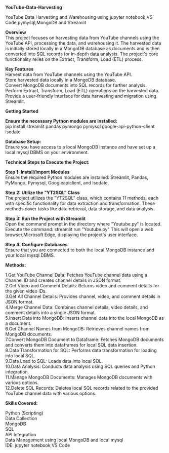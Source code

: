 **YouTube-Data-Harvesting**<br>

YouTube Data Harvesting and Warehousing using jupyter notebook,VS Code,pymysql,MongoDB and Streamlit

**Overview**<br>
This project focuses on harvesting data from YouTube channels using the YouTube API, processing the data, and warehousing it. The harvested data is initially stored locally in a MongoDB database as documents and is then converted into SQL records for in-depth data analysis. The project's core functionality relies on the Extract, Transform, Load (ETL) process.

**Key Features**<br>
Harvest data from YouTube channels using the YouTube API.<br>
Store harvested data locally in a MongoDB database.<br>
Convert MongoDB documents into SQL records for further analysis.<br>
Perform Extract, Transform, Load (ETL) operations on the harvested data.<br>
Provide a user-friendly interface for data harvesting and migration using Streamlit.<br>

**Getting Started**

**Ensure the necessary Python modules are installed:**<br>
pip install streamlit pandas pymongo pymysql google-api-python-client isodate

**Database Setup:**<br>
Ensure you have access to a local MongoDB instance and have set up a local mysql DBMS on your environment.

**Technical Steps to Execute the Project:**

**Step 1: Install/Import Modules**<br>
Ensure the required Python modules are installed: Streamlit, Pandas, PyMongo, Pymysql, Googleapiclient, and Isodate.

**Step 2: Utilize the "YT2SQL" Class**<br>
The project utilizes the "YT2SQL" class, which contains 11 methods, each with specific functionality for data extraction and transformation. These methods cover tasks like data retrieval, data storage, and data analysis.

**Step 3: Run the Project with Streamlit**<br>
Open the command prompt in the directory where "Youtube.py" is located.
Execute the command:
streamlit run "Youtube.py"
This will open a web browser,Microsoft Edge, displaying the project's user interface.

**Step 4: Configure Databases**<br>
Ensure that you are connected to both the local MongoDB instance and your local mysql DBMS.

**Methods:**<br>

1.Get YouTube Channel Data: Fetches YouTube channel data using a Channel ID and creates channel details in JSON format.<br>
2.Get Video and Comment Details: Returns video and comment details for the given video IDs.<br>
3.Get All Channel Details: Provides channel, video, and comment details in JSON format.<br>
4.Merge Channel Data: Combines channel details, video details, and comment details into a single JSON format.<br>
5.Insert Data into MongoDB: Inserts channel data into the local MongoDB as a document.<br>
6.Get Channel Names from MongoDB: Retrieves channel names from MongoDB documents.<br>
7.Convert MongoDB Document to Dataframe: Fetches MongoDB documents and converts them into dataframes for local SQL data insertion.<br>
8.Data Transformation for SQL: Performs data transformation for loading into local SQL.<br>
9.Data Load to SQL: Loads data into local SQL.<br>
10.Data Analysis: Conducts data analysis using SQL queries and Python integration.<br>
11.Manage MongoDB Documents: Manages MongoDB documents with various options.<br>
12.Delete SQL Records: Deletes local SQL records related to the provided YouTube channel data with various options.<br>

**Skills Covered:**

Python (Scripting) <br>
Data Collection <br>
MongoDB <br>
SQL <br>
API Integration <br>
Data Management using local MongoDB and local mysql <br>
IDE: jupyter notebook,VS Code <br>
